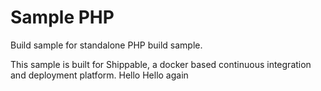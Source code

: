Sample PHP
===============

Build sample for standalone PHP build sample.

This sample is built for Shippable, a docker based continuous integration and deployment platform.
Hello
Hello again

